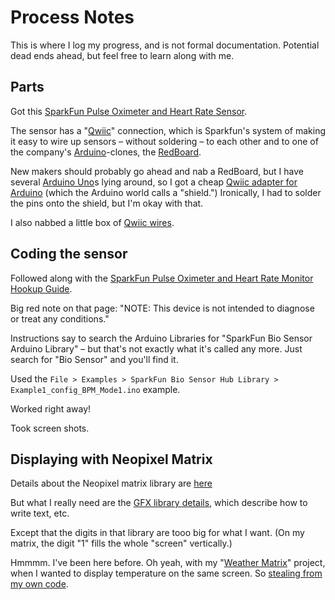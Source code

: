 # Process Notes

This is where I log my progress, and is not formal documentation. Potential dead ends ahead, but feel free to learn along with me.

## Parts

Got this [SparkFun Pulse Oximeter and Heart Rate Sensor](https://www.sparkfun.com/products/15219).

The sensor has a "[Qwiic](https://www.sparkfun.com/qwiic)" connection, which is Sparkfun's system of making it easy to wire up sensors – without soldering – to each other and to one of the company's [Arduino](https://www.arduino.cc/)-clones, the [RedBoard](https://www.sparkfun.com/products/15123). 

New makers should probably go ahead and nab a RedBoard, but I have several [Arduino Uno](https://www.sparkfun.com/products/11021)s lying around, so I got a cheap [Qwiic adapter for Arduino](https://www.sparkfun.com/products/14352) (which the Arduino world calls a "shield.") Ironically, I had to solder the pins onto the shield, but I'm okay with that.

I also nabbed a little box of [Qwiic wires](https://www.sparkfun.com/products/15081).

## Coding the sensor

Followed along with the [SparkFun Pulse Oximeter and Heart Rate Monitor Hookup Guide](https://learn.sparkfun.com/tutorials/sparkfun-pulse-oximeter-and-heart-rate-monitor-hookup-guide).

Big red note on that page: "NOTE: This device is not intended to diagnose or treat any conditions."

Instructions say to search the Arduino Libraries for "SparkFun Bio Sensor Arduino Library" – but that's not exactly what it's called any more. Just search for "Bio Sensor" and you'll find it.

Used the `File > Examples > SparkFun Bio Sensor Hub Library > Example1_config_BPM_Mode1.ino` example.

Worked right away!

Took screen shots.

## Displaying with Neopixel Matrix

Details about the Neopixel matrix library are [here](https://learn.adafruit.com/adafruit-neopixel-uberguide/neomatrix-library)

But what I really need are the [GFX library details](https://learn.adafruit.com/adafruit-gfx-graphics-library/overview), which describe how to write text, etc.

Except that the digits in that library are tooo big for what I want. (On my matrix, the digit "1" fills the whole "screen" vertically.)

Hmmmm. I've been here before. Oh yeah, with my "[Weather Matrix](https://johnkeefe.net/make-every-week-entryway-weatherbot)" project, when I wanted to display temperature on the same screen. So [stealing from my own code](https://github.com/jkeefe/weather-matrix/blob/master/weather_matrix.ino). 


